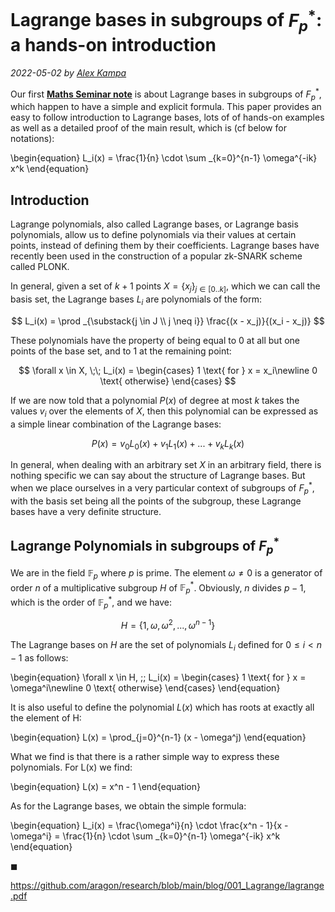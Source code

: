# Lagrange bases in subgroups of $F_p^*$: a hands-on introduction

*2022-05-02 by [Alex Kampa](https://github.com/alex-kampa)*


Our first **[Maths Seminar note](https://github.com/aragon/research/blob/main/blog/001_Lagrange/lagrange.pdf)** is about Lagrange bases in subgroups of $F_p^*$, which happen to have a simple and explicit formula. This paper provides an easy to follow introduction to Lagrange bases, lots of of hands-on examples as well as a detailed proof of the main result, which is (cf below for notations):

\begin{equation}
    L_i(x) = \frac{1}{n} \cdot \sum _{k=0}^{n-1} \omega^{-ik} x^k
\end{equation}


## Introduction

Lagrange polynomials, also called Lagrange bases, or Lagrange basis polynomials, allow us to define polynomials via their values at certain points, instead of defining them by their coefficients. Lagrange bases have recently been used in the construction of a popular zk-SNARK scheme called PLONK.

In general, given a set of $k+1$ points $X = \{ x_j \}_{j \in [0 .. k]}$, which we can call the basis set, the Lagrange bases $L_i$ are polynomials of the form:

$$
L_i(x) = \prod _{\substack{j \in J \\ j \neq i}} \frac{(x - x_j)}{(x_i - x_j)}
$$

These polynomials have the property of being equal to 0 at all but one points of the base set, and to 1 at the remaining point:

$$
\forall x \in X, \;\; L_i(x) =
  \begin{cases}
    1 \text{   for } x = x_i\newline
    0 \text{   otherwise}
  \end{cases} 
$$

If we are now told that a polynomial $P(x)$ of degree at most $k$ takes the values $v_i$ over the elements of $X$, then this polynomial can be expressed as a simple linear combination of the Lagrange bases:

$$
P(x) = v_0 L_0(x) + v_1 L_1(x) + ... + v _{k} L _{k}(x)
$$

In general, when dealing with an arbitrary set $X$ in an arbitrary field, there is nothing specific we can say about the structure of Lagrange bases. But when we place ourselves in a very particular context of subgroups of $F_p^*$, with the basis set being all the points of the subgroup, these Lagrange bases have a very definite structure. 

## Lagrange Polynomials in subgroups of $F_p^*$

We are in the field $\mathbb{F}_p$ where $p$ is prime. The element $\omega \neq 0$ is a generator of order $n$ of a multiplicative subgroup $H$ of $\mathbb{F}_p^{\ast}$. Obviously, $n$ divides $p-1$, which is the order of $\mathbb{F}_p^{*}$, and we have:

$$
    H = \{ 1, \omega, \omega^2, ..., \omega^{n-1} \}
$$

The Lagrange bases on $H$ are the set of polynomials $L_i$ defined for $0 \le i < n-1$ as follows:

\begin{equation}
    \forall x \in H, \;\; L_i(x) =
    \begin{cases}
      1 \text{   for } x = \omega^i\newline
      0 \text{   otherwise}
    \end{cases} 
\end{equation}

It is also useful to define the polynomial $L(x)$ which has roots at exactly all the element of H:

\begin{equation}
    L(x) = \prod_{j=0}^{n-1} (x - \omega^j)
\end{equation}

What we find is that there is a rather simple way to express these polynomials. For L(x) we find:


\begin{equation}
    L(x) = x^n - 1
\end{equation}

As for the Lagrange bases, we obtain the simple formula:

\begin{equation}
    L_i(x) = \frac{\omega^i}{n} \cdot \frac{x^n - 1}{x - \omega^i} = \frac{1}{n} \cdot \sum _{k=0}^{n-1} \omega^{-ik} x^k
\end{equation}

$\mathrm{\blacksquare}$

https://github.com/aragon/research/blob/main/blog/001_Lagrange/lagrange.pdf
